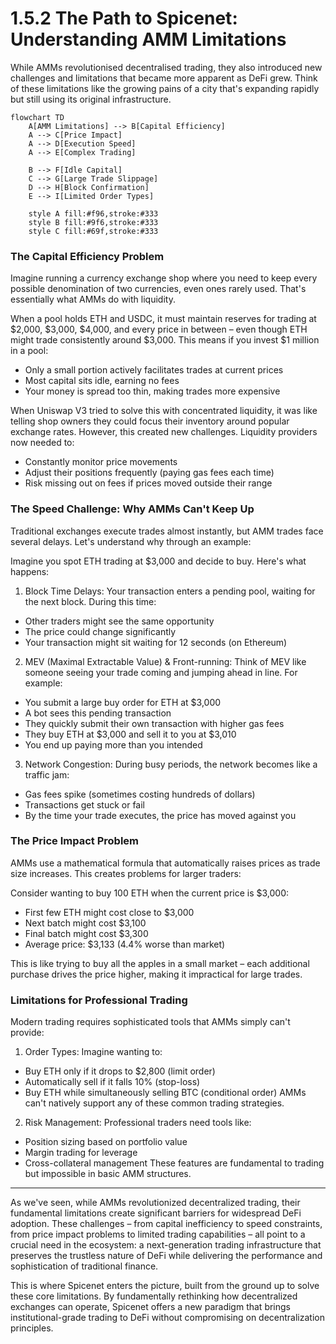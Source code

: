 # 1.5.2 The Path to Spicenet: Understanding AMM Limitations

While AMMs revolutionised decentralised trading, they also introduced new challenges and limitations that became more apparent as DeFi grew. Think of these limitations like the growing pains of a city that's expanding rapidly but still using its original infrastructure.

```mermaid
flowchart TD
    A[AMM Limitations] --> B[Capital Efficiency]
    A --> C[Price Impact]
    A --> D[Execution Speed]
    A --> E[Complex Trading]
    
    B --> F[Idle Capital]
    C --> G[Large Trade Slippage]
    D --> H[Block Confirmation]
    E --> I[Limited Order Types]
    
    style A fill:#f96,stroke:#333
    style B fill:#9f6,stroke:#333
    style C fill:#69f,stroke:#333
```

### The Capital Efficiency Problem

Imagine running a currency exchange shop where you need to keep every possible denomination of two currencies, even ones rarely used. That's essentially what AMMs do with liquidity.

When a pool holds ETH and USDC, it must maintain reserves for trading at $2,000, $3,000, $4,000, and every price in between – even though ETH might trade consistently around $3,000. This means if you invest $1 million in a pool:

* Only a small portion actively facilitates trades at current prices
* Most capital sits idle, earning no fees
* Your money is spread too thin, making trades more expensive

When Uniswap V3 tried to solve this with concentrated liquidity, it was like telling shop owners they could focus their inventory around popular exchange rates. However, this created new challenges. Liquidity providers now needed to:

* Constantly monitor price movements
* Adjust their positions frequently (paying gas fees each time)
* Risk missing out on fees if prices moved outside their range

### The Speed Challenge: Why AMMs Can't Keep Up

Traditional exchanges execute trades almost instantly, but AMM trades face several delays. Let's understand why through an example:

Imagine you spot ETH trading at $3,000 and decide to buy. Here's what happens:

1. Block Time Delays: Your transaction enters a pending pool, waiting for the next block. During this time:

* Other traders might see the same opportunity
* The price could change significantly
* Your transaction might sit waiting for 12 seconds (on Ethereum)

2. MEV (Maximal Extractable Value) & Front-running: Think of MEV like someone seeing your trade coming and jumping ahead in line. For example:

* You submit a large buy order for ETH at $3,000
* A bot sees this pending transaction
* They quickly submit their own transaction with higher gas fees
* They buy ETH at $3,000 and sell it to you at $3,010
* You end up paying more than you intended

3. Network Congestion: During busy periods, the network becomes like a traffic jam:

* Gas fees spike (sometimes costing hundreds of dollars)
* Transactions get stuck or fail
* By the time your trade executes, the price has moved against you

### The Price Impact Problem

AMMs use a mathematical formula that automatically raises prices as trade size increases. This creates problems for larger traders:

Consider wanting to buy 100 ETH when the current price is $3,000:

* First few ETH might cost close to $3,000
* Next batch might cost $3,100
* Final batch might cost $3,300
* Average price: $3,133 (4.4% worse than market)

This is like trying to buy all the apples in a small market – each additional purchase drives the price higher, making it impractical for large trades.

### Limitations for Professional Trading

Modern trading requires sophisticated tools that AMMs simply can't provide:

1. Order Types: Imagine wanting to:

* Buy ETH only if it drops to $2,800 (limit order)
* Automatically sell if it falls 10% (stop-loss)
* Buy ETH while simultaneously selling BTC (conditional order) AMMs can't natively support any of these common trading strategies.

2. Risk Management: Professional traders need tools like:

* Position sizing based on portfolio value
* Margin trading for leverage
* Cross-collateral management These features are fundamental to trading but impossible in basic AMM structures.



***



As we've seen, while AMMs revolutionized decentralized trading, their fundamental limitations create significant barriers for widespread DeFi adoption. These challenges – from capital inefficiency to speed constraints, from price impact problems to limited trading capabilities – all point to a crucial need in the ecosystem: a next-generation trading infrastructure that preserves the trustless nature of DeFi while delivering the performance and sophistication of traditional finance.

This is where Spicenet enters the picture, built from the ground up to solve these core limitations. By fundamentally rethinking how decentralized exchanges can operate, Spicenet offers a new paradigm that brings institutional-grade trading to DeFi without compromising on decentralization principles.
